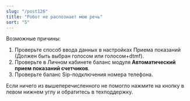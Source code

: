 ```yaml
---
slug: "/post126"
title: "Робот не распознает мою речь"
sort: "5"
---
```


Возможные причины:

1. Проверьте способ ввода данных в настройках Приема показаний (Должен быть выбран голосом или голосом+dtmf).
1. Проверьте в Личном кабинете баланс модуля **Автоматический прием показаний счетчиков**.
1. Проверьте баланс Sip-подключения номера телефона.

Если ничего из вышеперечисленного не помогло нажмите на кнопку  в левом нижнем углу и обратитесь в техподдержку.